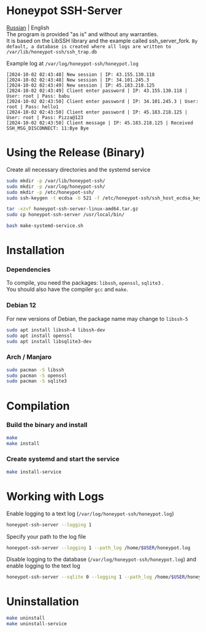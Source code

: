 # Honeypot SSH-Server
[Russian](README_RU.md) | English</br>
The program is provided "as is" and without any warranties. </br>
It is based on the LibSSH library and the example called ssh_server_fork.
`By default, a database is created where all logs are written to /var/lib/honeypot-ssh/ssh_trap.db`

Example log at `/var/log/honeypot-ssh/honeypot.log`</br>
```
[2024-10-02 02:43:48] New session | IP: 43.155.130.118
[2024-10-02 02:43:48] New session | IP: 34.101.245.3
[2024-10-02 02:43:49] New session | IP: 45.183.218.125
[2024-10-02 02:43:49] Client enter password | IP: 43.155.130.118 | User: root | Pass: babu
[2024-10-02 02:43:50] Client enter password | IP: 34.101.245.3 | User: root | Pass: hello1
[2024-10-02 02:43:50] Client enter password | IP: 45.183.218.125 | User: root | Pass: Pizza@123
[2024-10-02 02:43:50] Client message | IP: 45.183.218.125 | Received SSH_MSG_DISCONNECT: 11:Bye Bye
```

# Using the Release (Binary)
Create all necessary directories and the systemd service
```bash
sudo mkdir -p /var/lib/honeypot-ssh/
sudo mkdir -p /var/log/honeypot-ssh/
sudo mkdir -p /etc/honeypot-ssh/
sudo ssh-keygen -t ecdsa -b 521 -f /etc/honeypot-ssh/ssh_host_ecdsa_key -N ""

tar -xzvf honeypot-ssh-server-linux-amd64.tar.gz
sudo cp honeypot-ssh-server /usr/local/bin/

bash make-systemd-service.sh
```

# Installation
### Dependencies
To compile, you need the packages: `libssh`, `openssl`, `sqlite3` .</br>
You should also have the compiler `gcc` and `make`.

### Debian 12
For new versions of Debian, the package name may change to `libssh-5`
```bash
sudo apt install libssh-4 libssh-dev
sudo apt install openssl
sudo apt install libsqlite3-dev
```

### Arch / Manjaro
```bash
sudo pacman -S libssh
sudo pacman -S openssl
sudo pacman -S sqlite3
```

# Compilation
### Build the binary and install
```bash
make
make install
```

### Create systemd and start the service
```bash
make install-service
```

# Working with Logs
Enable logging to a text log (`/var/log/honeypot-ssh/honeypot.log`)
```bash
honeypot-ssh-server --logging 1
```

Specify your path to the log file
```bash
honeypot-ssh-server --logging 1 --path_log /home/$USER/honeypot.log
```

Disable logging to the database (`/var/log/honeypot-ssh/honeypot.log`) and enable logging to the text log
```bash
honeypot-ssh-server --sqlite 0 --logging 1 --path_log /home/$USER/honeypot.log
```

# Uninstallation
```bash
make uninstall
make uninstall-service
```

